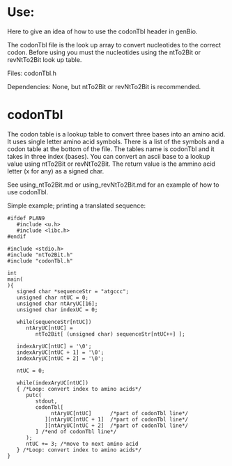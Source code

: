 # Use:

Here to give an idea of how to use the codonTbl header in
  genBio.

The codonTbl file is the look up array to convert
  nucleotides to the correct codon. Before using you must
  the nucleotides using the ntTo2Bit or revNtTo2Bit look
  up table.

Files: codonTbl.h

Dependencies: None, but ntTo2Bit or revNtTo2Bit is
  recommended.

# codonTbl

The codon table is a lookup table to convert three bases
  into an amino acid. It uses single letter amino acid
  symbols. There is a list of the symbols and a codon
  table at the bottom of the file. The tables name is
  codonTbl and it takes in three index (bases). You can
  convert an ascii base to a lookup value using ntTo2Bit
  or revNtTo2Bit. The return value is the ammino acid
  letter (x for any) as a signed char.

See using_ntTo2Bit.md or using_revNtTo2Bit.md for an
  example of how to use codonTbl.

Simple example; printing a translated sequence:

```
#ifdef PLAN9
   #include <u.h>
   #include <libc.h>
#endif

#include <stdio.h>
#include "ntTo2Bit.h"
#include "codonTbl.h"

int
main(
){
   signed char *sequenceStr = "atgccc";
   unsigned char ntUC = 0;
   unsigned char ntAryUC[16];
   unsigned char indexUC = 0;
   
   while(sequenceStr[ntUC])
      ntAryUC[ntUC] =
         ntTo2Bit[ (unsigned char) sequenceStr[ntUC++] ];

   indexAryUC[ntUC] = '\0';
   indexAryUC[ntUC + 1] = '\0';
   indexAryUC[ntUC + 2] = '\0';

   ntUC = 0;

   while(indexAryUC[ntUC])
   { /*Loop: convert index to amino acids*/
      putc(
         stdout,
         codonTbl[
              ntAryUC[ntUC]      /*part of codonTbl line*/
            ][ntAryUC[ntUC + 1]  /*part of codonTbl line*/
            ][ntAryUC[ntUC + 2]  /*part of codonTbl line*/
         ] /*end of codonTbl line*/
      );
      ntUC += 3; /*move to next amino acid
   } /*Loop: convert index to amino acids*/
}
```
